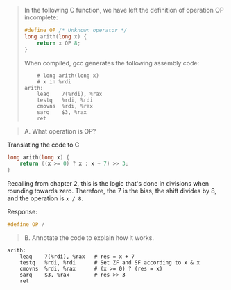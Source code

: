 > In the following C function, we have left the definition of operation OP incomplete:
> ```c
> #define OP /* Unknown operator */
> long arith(long x) {
>     return x OP 8;
> }
> ```
> 
> When compiled, gcc generates the following assembly code:
> ```Assembly
>     # long arith(long x)
>     # x in %rdi
> arith:
>     leaq    7(%rdi), %rax
>     testq   %rdi, %rdi
>     cmovns  %rdi, %rax
>     sarq    $3, %rax
>     ret
> ```

> A. What operation is OP?

Translating the code to C
```C
long arith(long x) {
    return ((x >= 0) ? x : x + 7) >> 3;
}
```
Recalling from chapter 2, this is the logic that's done in divisions when
rounding towards zero. Therefore, the 7 is the bias, the shift divides by 8,
and the operation is `x / 8`.

Response:
```C
#define OP /
```

> B. Annotate the code to explain how it works.

```Assembly
arith:
    leaq    7(%rdi), %rax   # res = x + 7
    testq   %rdi, %rdi      # Set ZF and SF according to x & x
    cmovns  %rdi, %rax      # (x >= 0) ? (res = x)
    sarq    $3, %rax        # res >> 3
    ret
```

